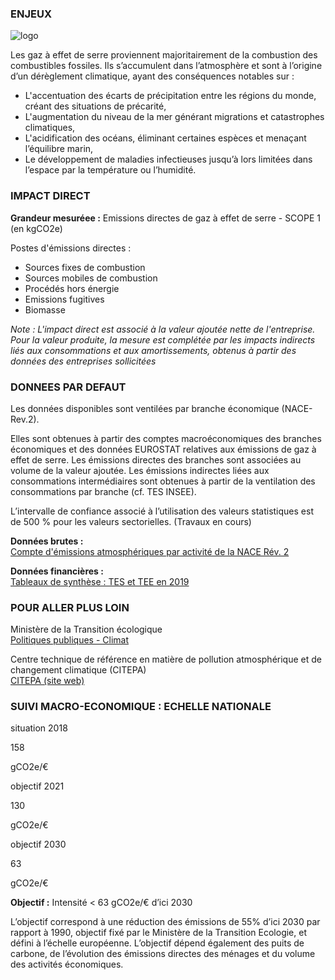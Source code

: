 ### ENJEUX

<div id="strip-odd" className="strip">
    <img id="logo-odd" src=/resources/odd_ghg.png alt="logo"/>
</div>


Les gaz à effet de serre proviennent majoritairement de la combustion des combustibles fossiles. Ils s’accumulent dans l’atmosphère et sont à l’origine d’un dérèglement climatique, ayant des conséquences notables sur :
* L'accentuation des écarts de précipitation entre les régions du monde, créant des situations de précarité,
* L'augmentation du niveau de la mer générant migrations et catastrophes climatiques,
* L'acidification des océans, éliminant certaines espèces et menaçant l’équilibre marin,
* Le développement de maladies infectieuses jusqu’à lors limitées dans l’espace par la température ou l’humidité.



### IMPACT DIRECT

**Grandeur mesuréee :** Emissions directes de gaz à effet de serre - SCOPE 1 (en kgCO2e)

Postes d'émissions directes :  
* Sources fixes de combustion
* Sources mobiles de combustion
* Procédés hors énergie
* Emissions fugitives
* Biomasse

*Note : L'impact direct est associé à la valeur ajoutée nette de l'entreprise. Pour la valeur produite, la mesure est complétée par les impacts indirects liés aux consommations et aux amortissements, obtenus à partir des données des entreprises sollicitées*

### DONNEES PAR DEFAUT

Les données disponibles sont ventilées par branche économique (NACE-Rev.2).

Elles sont obtenues à partir des comptes macroéconomiques des branches économiques et des données EUROSTAT relatives aux émissions de gaz à effet de serre. Les émissions directes des branches sont associées au volume de la valeur ajoutée. Les émissions indirectes liées aux consommations intermédiaires sont obtenues à partir de la ventilation des consommations par branche (cf. TES INSEE).

L’intervalle de confiance associé à l’utilisation des valeurs statistiques est de 500 % pour les valeurs sectorielles. (Travaux en cours)

**Données brutes :**  
[Compte d'émissions atmosphériques par activité de la NACE Rév. 2](https://appsso.eurostat.ec.europa.eu/nui/show.do?dataset=env_ac_ainah_r2&lang=fr)

**Données financières :**  
[Tableaux de synthèse : TES et TEE en 2019](https://www.insee.fr/fr/statistiques/4494213)

### POUR ALLER PLUS LOIN

Ministère de la Transition écologique  
[Politiques publiques - Climat](https://www.ecologie.gouv.fr/politiques/climat)

Centre technique de référence en matière de pollution atmosphérique et de changement climatique (CITEPA)  
[CITEPA (site web)](https://www.citepa.org/fr/)

### SUIVI MACRO-ECONOMIQUE : ECHELLE NATIONALE

<div class="references-blocks">
    <div id="block-1">
    <p id="titre-block">situation 2018</p>
    <p id="value-block">158</p>
    <p id="unit-block">gCO2e/€</p>
    </div>
    <div id="block-2">
    <p id="titre-block">objectif 2021</p>
    <p id="value-block">130</p>
    <p id="unit-block">gCO2e/€</p>
    </div>
    <div id="block-3">
    <p id="titre-block">objectif 2030</p>
    <p id="value-block">63</p>
    <p id="unit-block">gCO2e/€</p>
    </div>
</div>

**Objectif :** Intensité < 63 gCO2e/€ d’ici 2030 

L’objectif correspond à une réduction des émissions de 55% d’ici 2030 par rapport à 1990, objectif fixé par le Ministère de la Transition Ecologie, et défini à l’échelle européenne. L’objectif dépend également des puits de carbone, de l’évolution des émissions directes des ménages et du volume des activités économiques.
